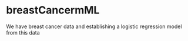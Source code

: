 # breastCancermML
We have breast cancer data and establishing a logistic regression model from this data
